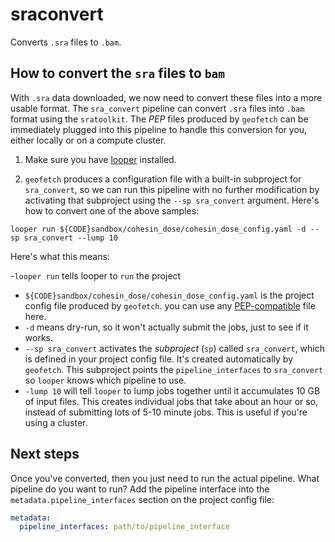 # sraconvert

Converts `.sra` files to `.bam`.

## How to convert the `sra` files to `bam`

With `.sra` data downloaded, we now need to convert these files into a more usable format. The `sra_convert` pipeline can convert `.sra` files into `.bam` format using the `sratoolkit`. The *PEP* files produced by `geofetch` can be immediately plugged into this pipeline to handle this conversion for you, either locally or on a compute cluster.

1. Make sure you have [looper](https://pepkit.github.io/docs/looper/) installed.

2. `geofetch` produces a configuration file with a built-in subproject for `sra_convert`, so we can run this pipeline with no further modification by activating that subproject using the `--sp sra_convert` argument. Here's how to convert one of the above samples:

```
looper run ${CODE}sandbox/cohesin_dose/cohesin_dose_config.yaml -d --sp sra_convert --lump 10
```

Here's what this means:

-`looper run` tells looper to `run` the project
- `${CODE}sandbox/cohesin_dose/cohesin_dose_config.yaml` is the project config file produced by `geofetch`. you can use any [PEP-compatible](http://pepkit.github.io) file here.
- `-d` means dry-run, so it won't actually submit the jobs, just to see if it works. 
- `--sp sra_convert` activates the *subproject* (`sp`) called `sra_convert`, which is defined in your project config file. It's created automatically by `geofetch`. This subproject points the `pipeline_interfaces` to `sra_convert` so `looper` knows which pipeline to use.
- `-lump 10` will tell `looper` to lump jobs together until it accumulates 10 GB of input files. This creates individual jobs that take about an hour or so, instead of submitting lots of 5-10 minute jobs. This is useful if you're using a cluster.


## Next steps

Once you've converted, then you just need to run the actual pipeline. What pipeline do you want to run? Add the pipeline interface into the `metadata.pipeline_interfaces` section on the project config file:

```yaml
metadata:
  pipeline_interfaces: path/to/pipeline_interface
```
